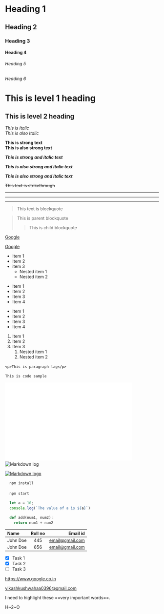 <!--* Heading -->
# Heading 1
## Heading 2
### Heading 3
#### Heading 4
###### Heading 5
###### Heading 6

<!-- * Alternate of heading -->
This is level 1 heading
=======================
This is level 2 heading
-----------------------

<!--* Italic -->
*This is Italic*<br>
_This is also Italic_

<!-- * Strong text -->
**This is strong text**<br>
__This is also strong text__

<!-- * Bold and Italic -->
***This is strong and italic text***

*__This is also strong and italic text__*

__*This is also strong and italic text*__

<!-- * Strikethrough -->
~~This text is strikethrough~~

<!-- * Horizontal rule -->
<!-- <hr> -->

________
-------------
******

<!-- * Blockquote -->
> This text is blockquote

<!-- * Nested Blockquote -->
> This is parent blockquote
>> This is child blockquote

<!-- * Links -->
[Google](https://www.google.co.in)

[Google](https://www.google.co.in "Google")

<!-- * UL -->
<!--* first way to create ul in markdown -->
* Item 1
* Item 2
* item 3
  * Nested item 1
  * Nested item 2

<!-- * second way to create ul in markdown -->
+ Item 1
+ Item 2
+ Item 3
+ Item 4

<!-- * third way to create ul in markdown -->
- Item 1
- Item 2
- Item 3
- Item 4

<!-- * OL -->
1. Item 1
2. Item 2
3. Item 3
   1. Nested item 1
   2. Nested item 2

<!-- * Inline code block -->
`<p>This is paragraph tag</p>`

`This is code sample`

<!-- * Image -->
![Markdown logo](markdown-mark-white.svg)
![Markdown log](https://markdown-here.com/img/icon256.png)

<!-- * Linking Images -->
[![Markdown logo](https://markdown-here.com/img/icon256.png)](https://markdown-here.com/img/icon256.png)

<!-- * GitHum Markdown -->
<!-- * Code Block -->
```Bash
  npm install

  npm start
```

```javascript
  let a = 10;
  console.log(`The value of a is ${a}`)
```

```python
  def add(num1, num2):
    return num1 + num2
```

<!-- * Tables -->
| Name     | Roll no | Email id        |
|:-------- | :-------: | ---------------: |
| John Doe | 445     | email@gmail.com |
| John Doe | 656     | email@gmail.com |

<!-- * Task List -->
* [x] Task 1
* [x] Task 2
* [ ] Task 3 

<!-- * URLs and Email Addresses -->
<https://www.google.co.in>

<vikashkushwahaa0396@gmail.com>

I need to highlight these ==very important words==.

H~2~O
